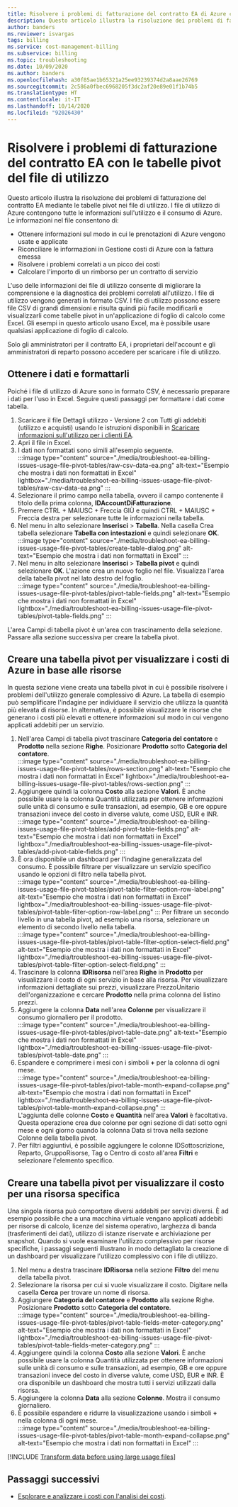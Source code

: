 ```yaml
---
title: Risolvere i problemi di fatturazione del contratto EA di Azure con le tabelle pivot del file di utilizzo
description: Questo articolo illustra la risoluzione dei problemi di fatturazione del contratto Enterprise Agreement (EA) mediante le tabelle pivot create dai file di utilizzo in formato CSV.
author: banders
ms.reviewer: isvargas
tags: billing
ms.service: cost-management-billing
ms.subservice: billing
ms.topic: troubleshooting
ms.date: 10/09/2020
ms.author: banders
ms.openlocfilehash: a30f85ae1b65321a25ee93239374d2a8aae26769
ms.sourcegitcommit: 2c586a0fbec6968205f3dc2af20e89e01f1b74b5
ms.translationtype: HT
ms.contentlocale: it-IT
ms.lasthandoff: 10/14/2020
ms.locfileid: "92026430"
---
```

# <a name="troubleshoot-ea-billing-issues-with-usage-file-pivot-tables"></a>Risolvere i problemi di fatturazione del contratto EA con le tabelle pivot del file di utilizzo

Questo articolo illustra la risoluzione dei problemi di fatturazione del contratto EA mediante le tabelle pivot nei file di utilizzo. I file di utilizzo di Azure contengono tutte le informazioni sull'utilizzo e il consumo di Azure. Le informazioni nel file consentono di:

- Ottenere informazioni sul modo in cui le prenotazioni di Azure vengono usate e applicate
- Riconciliare le informazioni in Gestione costi di Azure con la fattura emessa
- Risolvere i problemi correlati a un picco dei costi
- Calcolare l'importo di un rimborso per un contratto di servizio

L'uso delle informazioni dei file di utilizzo consente di migliorare la comprensione e la diagnostica dei problemi correlati all'utilizzo. I file di utilizzo vengono generati in formato CSV. I file di utilizzo possono essere file CSV di grandi dimensioni e risulta quindi più facile modificarli e visualizzarli come tabelle pivot in un'applicazione di foglio di calcolo come Excel. Gli esempi in questo articolo usano Excel, ma è possibile usare qualsiasi applicazione di foglio di calcolo.

Solo gli amministratori per il contratto EA, i proprietari dell'account e gli amministratori di reparto possono accedere per scaricare i file di utilizzo.

## <a name="get-the-data-and-format-it"></a>Ottenere i dati e formattarli

Poiché i file di utilizzo di Azure sono in formato CSV, è necessario preparare i dati per l'uso in Excel. Seguire questi passaggi per formattare i dati come tabella.

1. Scaricare il file Dettagli utilizzo - Versione 2 con Tutti gli addebiti (utilizzo e acquisti) usando le istruzioni disponibili in [Scaricare informazioni sull'utilizzo per i clienti EA](https://docs.microsoft.com/azure/cost-management-billing/manage/download-azure-invoice-daily-usage-date#download-usage-for-ea-customers).
1. Apri il file in Excel.
1. I dati non formattati sono simili all'esempio seguente.  
    :::image type="content" source="./media/troubleshoot-ea-billing-issues-usage-file-pivot-tables/raw-csv-data-ea.png" alt-text="Esempio che mostra i dati non formattati in Excel" lightbox="./media/troubleshoot-ea-billing-issues-usage-file-pivot-tables/raw-csv-data-ea.png" :::
1. Selezionare il primo campo nella tabella, ovvero il campo contenente il titolo della prima colonna, **IDAccountDiFatturazione**.
1. Premere CTRL + MAIUSC + Freccia GIÙ e quindi CTRL + MAIUSC + Freccia destra per selezionare tutte le informazioni nella tabella.
1. Nel menu in alto selezionare **Inserisci** > **Tabella**. Nella casella Crea tabella selezionare **Tabella con intestazioni** e quindi selezionare **OK**.  
    :::image type="content" source="./media/troubleshoot-ea-billing-issues-usage-file-pivot-tables/create-table-dialog.png" alt-text="Esempio che mostra i dati non formattati in Excel" :::
1. Nel menu in alto selezionare **Inserisci** > **Tabella pivot** e quindi selezionare **OK**. L'azione crea un nuovo foglio nel file. Visualizza l'area della tabella pivot nel lato destro del foglio.  
    :::image type="content" source="./media/troubleshoot-ea-billing-issues-usage-file-pivot-tables/pivot-table-fields.png" alt-text="Esempio che mostra i dati non formattati in Excel" lightbox="./media/troubleshoot-ea-billing-issues-usage-file-pivot-tables/pivot-table-fields.png" :::

L'area Campi di tabella pivot è un'area con trascinamento della selezione. Passare alla sezione successiva per creare la tabella pivot.

## <a name="create-pivot-table-to-view-azure-costs-by-resources"></a>Creare una tabella pivot per visualizzare i costi di Azure in base alle risorse

In questa sezione viene creata una tabella pivot in cui è possibile risolvere i problemi dell'utilizzo generale complessivo di Azure. La tabella di esempio può semplificare l'indagine per individuare il servizio che utilizza la quantità più elevata di risorse. In alternativa, è possibile visualizzare le risorse che generano i costi più elevati e ottenere informazioni sul modo in cui vengono applicati addebiti per un servizio.

1. Nell'area Campi di tabella pivot trascinare **Categoria del contatore** e **Prodotto** nella sezione **Righe**. Posizionare **Prodotto** sotto **Categoria del contatore**.  
    :::image type="content" source="./media/troubleshoot-ea-billing-issues-usage-file-pivot-tables/rows-section.png" alt-text="Esempio che mostra i dati non formattati in Excel" lightbox="./media/troubleshoot-ea-billing-issues-usage-file-pivot-tables/rows-section.png" :::
1. Aggiungere quindi la colonna **Costo** alla sezione **Valori**. È anche possibile usare la colonna Quantità utilizzata per ottenere informazioni sulle unità di consumo e sulle transazioni, ad esempio, GB e ore oppure transazioni invece del costo in diverse valute, come USD, EUR e INR.  
    :::image type="content" source="./media/troubleshoot-ea-billing-issues-usage-file-pivot-tables/add-pivot-table-fields.png" alt-text="Esempio che mostra i dati non formattati in Excel" lightbox="./media/troubleshoot-ea-billing-issues-usage-file-pivot-tables/add-pivot-table-fields.png" :::
1. È ora disponibile un dashboard per l'indagine generalizzata del consumo. È possibile filtrare per visualizzare un servizio specifico usando le opzioni di filtro nella tabella pivot.  
    :::image type="content" source="./media/troubleshoot-ea-billing-issues-usage-file-pivot-tables/pivot-table-filter-option-row-label.png" alt-text="Esempio che mostra i dati non formattati in Excel" lightbox="./media/troubleshoot-ea-billing-issues-usage-file-pivot-tables/pivot-table-filter-option-row-label.png" :::
    Per filtrare un secondo livello in una tabella pivot, ad esempio una risorsa, selezionare un elemento di secondo livello nella tabella.  
    :::image type="content" source="./media/troubleshoot-ea-billing-issues-usage-file-pivot-tables/pivot-table-filter-option-select-field.png" alt-text="Esempio che mostra i dati non formattati in Excel" lightbox="./media/troubleshoot-ea-billing-issues-usage-file-pivot-tables/pivot-table-filter-option-select-field.png" :::
1. Trascinare la colonna **IDRisorsa** nell'area **Righe** in **Prodotto** per visualizzare il costo di ogni servizio in base alla risorsa. Per visualizzare informazioni dettagliate sui prezzi, visualizzare PrezzoUnitario dell'organizzazione e cercare **Prodotto** nella prima colonna del listino prezzi.
1. Aggiungere la colonna **Data** nell'area **Colonne** per visualizzare il consumo giornaliero per il prodotto.  
    :::image type="content" source="./media/troubleshoot-ea-billing-issues-usage-file-pivot-tables/pivot-table-date.png" alt-text="Esempio che mostra i dati non formattati in Excel" lightbox="./media/troubleshoot-ea-billing-issues-usage-file-pivot-tables/pivot-table-date.png" :::
1. Espandere e comprimere i mesi con i simboli **+** per la colonna di ogni mese.  
    :::image type="content" source="./media/troubleshoot-ea-billing-issues-usage-file-pivot-tables/pivot-table-month-expand-collapse.png" alt-text="Esempio che mostra i dati non formattati in Excel" lightbox="./media/troubleshoot-ea-billing-issues-usage-file-pivot-tables/pivot-table-month-expand-collapse.png" :::  
    L'aggiunta delle colonne **Costo** e **Quantità** nell'area **Valori** è facoltativa. Questa operazione crea due colonne per ogni sezione di dati sotto ogni mese e ogni giorno quando la colonna Data si trova nella sezione Colonne della tabella pivot.
1. Per filtri aggiuntivi, è possibile aggiungere le colonne IDSottoscrizione, Reparto, GruppoRisorse, Tag o Centro di costo all'area **Filtri** e selezionare l'elemento specifico.

## <a name="create-pivot-table-to-view-cost-for-a-specific-resource"></a>Creare una tabella pivot per visualizzare il costo per una risorsa specifica

Una singola risorsa può comportare diversi addebiti per servizi diversi. È ad esempio possibile che a una macchina virtuale vengano applicati addebiti per risorse di calcolo, licenze del sistema operativo, larghezza di banda (trasferimenti dei dati), utilizzo di istanze riservate e archiviazione per snapshot. Quando si vuole esaminare l'utilizzo complessivo per risorse specifiche, i passaggi seguenti illustrano in modo dettagliato la creazione di un dashboard per visualizzare l'utilizzo complessivo con i file di utilizzo.

1. Nel menu a destra trascinare **IDRisorsa** nella sezione **Filtro** del menu della tabella pivot.
1. Selezionare la risorsa per cui si vuole visualizzare il costo. Digitare nella casella **Cerca** per trovare un nome di risorsa.
1. Aggiungere **Categoria del contatore** e **Prodotto** alla sezione Righe. Posizionare **Prodotto** sotto **Categoria del contatore**.  
    :::image type="content" source="./media/troubleshoot-ea-billing-issues-usage-file-pivot-tables/pivot-table-fields-meter-category.png" alt-text="Esempio che mostra i dati non formattati in Excel" lightbox="./media/troubleshoot-ea-billing-issues-usage-file-pivot-tables/pivot-table-fields-meter-category.png" :::
1. Aggiungere quindi la colonna **Costo** alla sezione **Valori**. È anche possibile usare la colonna Quantità utilizzata per ottenere informazioni sulle unità di consumo e sulle transazioni, ad esempio, GB e ore oppure transazioni invece del costo in diverse valute, come USD, EUR e INR. È ora disponibile un dashboard che mostra tutti i servizi utilizzati dalla risorsa.
1. Aggiungere la colonna **Data** alla sezione **Colonne**. Mostra il consumo giornaliero.
1. È possibile espandere e ridurre la visualizzazione usando i simboli **+** nella colonna di ogni mese.  
    :::image type="content" source="./media/troubleshoot-ea-billing-issues-usage-file-pivot-tables/pivot-table-month-expand-collapse.png" alt-text="Esempio che mostra i dati non formattati in Excel" :::

[!INCLUDE [Transform data before using large usage files](../../../includes/cost-management-billing-transform-data-before-using-large-usage-files.md)]

## <a name="next-steps"></a>Passaggi successivi

- [Esplorare e analizzare i costi con l'analisi dei costi](../costs/quick-acm-cost-analysis.md).